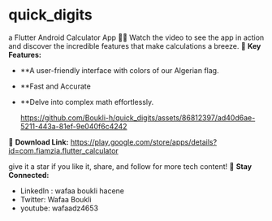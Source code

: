# quick_digits
a Flutter Android Calculator App 📱✨ Watch the video to see the app in action and discover the incredible features that make calculations a breeze. 
🌟 **Key Features:**
- **A user-friendly interface with colors of our Algerian flag.
- **Fast and Accurate
- **Delve into complex math effortlessly.

  https://github.com/Boukli-h/quick_digits/assets/86812397/ad40d6ae-5211-443a-81ef-9e040f6c4242
  
🔗 **Download Link:**
https://play.google.com/store/apps/details?id=com.fiamzia.flutter_calculator

give it a star if you like it, share, and follow for more tech content!
🚀 **Stay Connected:**
- LinkedIn : wafaa boukli hacene
- Twitter: Wafaa Boukli
- youtube: wafaadz4653
